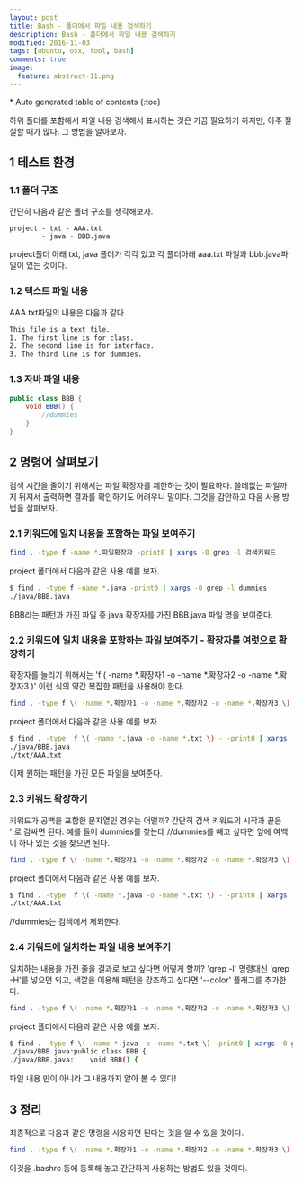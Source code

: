 ```yaml
---
layout: post
title: Bash - 폴더에서 파일 내용 검색하기
description: Bash - 폴더에서 파일 내용 검색하기
modified: 2016-11-03
tags: [ubuntu, osx, tool, bash]
comments: true
image:
  feature: abstract-11.png
---
```


<section id="table-of-contents" class="toc">
<div id="drawer" markdown="1">
*  Auto generated table of contents
{:toc}
</div>
</section><!-- /#table-of-contents -->

하위 폴더를 포함해서 파일 내용 검색해서 표시하는 것은 가끔 필요하기 하지만, 아주 절실할 때가 많다. 그 방법을 알아보자. 

## 1 테스트 환경

### 1.1 폴더 구조

간단히 다음과 같은 폴더 구조를 생각해보자. 

```
project - txt - AAA.txt
        - java - BBB.java 
```

project폴더 아래 txt, java 폴더가 각각 있고 각 폴더아래 aaa.txt 파일과 bbb.java파일이 있는 것이다. 

### 1.2 텍스트 파일 내용

AAA.txt파일의 내용은 다음과 같다. 

```bash
This file is a text file.
1. The first line is for class. 
2. The second line is for interface.
3. The third line is for dummies.
```


### 1.3 자바 파일 내용 


```java
public class BBB {
	void BBB() {
		//dummies
	}
}
```

## 2 명령어 살펴보기 

검색 시간을 줄이기 위해서는 파일 확장자를 제한하는 것이 필요하다. 쓸데없는 파일까지 뒤져서 출력하면 결과를 확인하기도 어려우니 말이다. 그것을 감안하고 다음 사용 방법을 살펴보자.

### 2.1 키워드에 일치 내용을 포함하는 파일 보여주기

```bash
find . -type f -name *.파일확장자 -print0 | xargs -0 grep -l 검색키워드
```

project 폴더에서 다음과 같은 사용 예를 보자. 

```bash
$ find . -type f -name *.java -print0 | xargs -0 grep -l dummies
./java/BBB.java
```

BBB라는 패턴과 가진 파일 중 java 확장자를 가진 BBB.java 파일 명을 보여준다. 


### 2.2 키워드에 일치 내용을 포함하는 파일 보여주기 - 확장자를 여럿으로 확장하기

확장자를 늘리기 위해서는 'f \( -name *.확장자1 -o -name *.확장자2 -o -name *.확장자3 \)' 이런 식의 약간 복잡한 패턴을 사용해야 한다. 

```bash
find . -type f \( -name *.확장자1 -o -name *.확장자2 -o -name *.확장자3 \) -print0 | xargs -0 grep -l 검색키워드
```

project 폴더에서 다음과 같은 사용 예를 보자. 

```bash
$ find . -type  f \( -name *.java -o -name *.txt \) - -print0 | xargs -0 grep -l dummies
./java/BBB.java
./txt/AAA.txt
```

이제 원하는 패턴을 가진 모든 파일을 보여준다. 


### 2.3 키워드 확장하기 

키워드가 공백을 포함한 문자열인 경우는 어떨까? 간단히 검색 키워드의 시작과 끝은 ''로 감싸면 된다. 예를 들어 dummies를 찾는데 //dummies를 빼고 싶다면 앞에 여백이 하나 있는 것을 찾으면 된다. 

```bash
find . -type f \( -name *.확장자1 -o -name *.확장자2 -o -name *.확장자3 \) -print0 | xargs -0 grep -l '검색 키워드'
```

project 폴더에서 다음과 같은 사용 예를 보자. 

```bash
$ find . -type  f \( -name *.java -o -name *.txt \) - -print0 | xargs -0 grep -l ' dummies'
./txt/AAA.txt
```

//dummies는 검색에서 제외한다. 

### 2.4 키워드에 일치하는 파일 내용 보여주기

일치하는 내용을 가진 줄을 결과로 보고 싶다면 어떻게 할까? 'grep -l' 명령대신 'grep -H'를 넣으면 되고, 색깔을 이용해 패턴을 강조하고 싶다면 '--color' 플래그를 추가한다. 

```bash
find . -type f \( -name *.확장자1 -o -name *.확장자2 -o -name *.확장자3 \) -print0 | xargs -0 grep -H --color '검색 키워드'
```

project 폴더에서 다음과 같은 사용 예를 보자. 

```bash
$ find . -type f \( -name *.java -o -name *.txt \) -print0 | xargs -0 grep -H --color 'BBB'
./java/BBB.java:public class BBB {
./java/BBB.java:	void BBB() {
```

파일 내용 만이 아니라 그 내용까지 알아 볼 수 있다!


## 3 정리 

최종적으로 다음과 같은 명령을 사용하면 된다는 것을 알 수 있을 것이다. 

```bash
find . -type f \( -name *.확장자1 -o -name *.확장자2 -o -name *.확장자3 \) -print0 | xargs -0 grep -H --color '검색 키워드'
```

이것을 .bashrc 등에 등록해 놓고 간단하게 사용하는 방법도 있을 것이다. 



